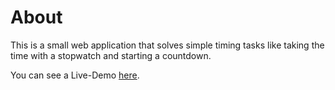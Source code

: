 # About

This is a small web application that solves simple timing tasks like taking the time with a stopwatch and starting a countdown.

You can see a Live-Demo [here](http://spliethoever.de/projects/timer_js_webapp).
